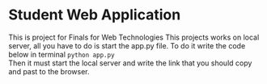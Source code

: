 # Student Web Application
This is project for Finals for Web Technologies
This projects works on local server, all you have to do is start the app.py file. To do it write the code below in terminal
```python app.py```<br />
Then it must start the local server and write the link that you should copy and past to the browser.
